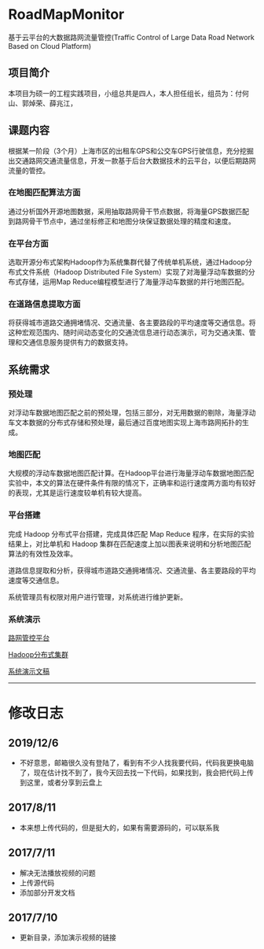 # RoadMapMonitor
基于云平台的大数据路网流量管控(Traffic Control of Large Data Road Network Based on Cloud Platform)
## 项目简介
本项目为硕一的工程实践项目，小组总共是四人，本人担任组长，组员为：付何山、郭焯荣、薛兆江，

## 课题内容
根据某一阶段（3个月）上海市区的出租车GPS和公交车GPS行驶信息，充分挖掘出交通路网交通流量信息，开发一款基于后台大数据技术的云平台，以便后期路网流量的管控。

### 在地图匹配算法方面
通过分析国外开源地图数据，采用抽取路网骨干节点数据，将海量GPS数据匹配到路网骨干节点中，通过坐标修正和地图分块保证数据处理的精度和速度。

### 在平台方面
选取开源分布式架构Hadoop作为系统集群代替了传统单机系统，通过Hadoop分布式文件系统（Hadoop Distributed File System）实现了对海量浮动车数据的分布式存储，运用Map Reduce编程模型进行了海量浮动车数据的并行地图匹配。

### 在道路信息提取方面
将获得城市道路交通拥堵情况、交通流量、各主要路段的平均速度等交通信息。将这种宏观范围内、随时间动态变化的交通流信息进行动态演示，可为交通决策、管理和交通信息服务提供有力的数据支持。

## 系统需求

### 预处理
对浮动车数据地图匹配之前的预处理，包括三部分，对无用数据的剔除，海量浮动车文本数据的分布式存储和预处理，最后通过百度地图实现上海市路网拓扑的生成。

### 地图匹配
大规模的浮动车数据地图匹配计算。在Hadoop平台进行海量浮动车数据地图匹配实验中，本文的算法在硬件条件有限的情况下，正确率和运行速度两方面均有较好的表现，尤其是运行速度较单机有较大提高。

### 平台搭建

完成 Hadoop 分布式平台搭建，完成具体匹配 Map Reduce 程序，在实际的实验结果上，对比单机和 Hadoop 集群在匹配速度上加以图表来说明和分析地图匹配算法的有效性及效率。

道路信息提取和分析，获得城市道路交通拥堵情况、交通流量、各主要路段的平均速度等交通信息。

系统管理员有权限对用户进行管理，对系统进行维护更新。

### 系统演示

[路网管控平台](https://linmufeng.github.io/RoadMapMonitor/DemoVedio/demo.html)

[Hadoop分布式集群](https://linmufeng.github.io/RoadMapMonitor/DemoVedio/demo1.html)

[系统演示文稿](https://linmufeng.github.io/RoadMapMonitor/presentation.pdf)

---
# 修改日志

## 2019/12/6
* 不好意思，邮箱很久没有登陆了，看到有不少人找我要代码，代码我更换电脑了，现在估计找不到了，我今天回去找一下代码，如果找到，我会把代码上传到这里，或者分享到云盘上

## 2017/8/11
* 本来想上传代码的，但是挺大的，如果有需要源码的，可以联系我

## 2017/7/11
* 解决无法播放视频的问题
* 上传源代码
* 添加部分开发文档

## 2017/7/10
* 更新目录，添加演示视频的链接

